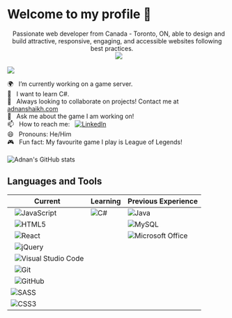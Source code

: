 <h1>Welcome to my profile &#128075; </h1>


<p align="center">
  Passionate web developer from Canada - Toronto, ON, able to design and build attractive, responsive, engaging, and accessible websites following best practices.
  
  <br>
  <img src="https://readme-typing-svg.herokuapp.com?lines=Always+growing+my+knowledge!;I+love+my+animals+a+lot!+" />
</p>

![](https://komarev.com/ghpvc/?username=adnanshaikh10)

🌍 &nbsp; I’m currently working on a game server. </br>
🌱 &nbsp; I want to learn C#. </br>
👯 &nbsp; Always looking to collaborate on projects! Contact me at <a href="https://www.adnanshaikh.com/">adnanshaikh.com</a></br>
💬 &nbsp; Ask me about the game I am working on!</br>
📫 &nbsp; How to reach me: &nbsp; <a href="https://www.linkedin.com/in/mohammedashaikh/">![LinkedIn](https://img.shields.io/badge/linkedin-%230077B5.svg?style=for-the-badge&logo=linkedin&logoColor=white)</a> </br>
😄 &nbsp; Pronouns: He/Him</br>
🎮 &nbsp; Fun fact: My favourite game I play is League of Legends! </br>
</br>
![Adnan's GitHub stats](https://github-readme-stats.vercel.app/api?username=adnanshaikh10&show_icons=true)

<h2>Languages and Tools</h2>

| Current|Learning|Previous Experience|
| -----------|-----------|-----------|
|  ![JavaScript](https://img.shields.io/badge/javascript-%23323330.svg?style=for-the-badge&logo=javascript&logoColor=%23F7DF1E)| ![C#](https://img.shields.io/badge/c%23-%23239120.svg?style=for-the-badge&logo=c-sharp&logoColor=white) |![Java](https://img.shields.io/badge/java-%23ED8B00.svg?style=for-the-badge&logo=java&logoColor=white)|
|  ![HTML5](https://img.shields.io/badge/html5-%23E34F26.svg?style=for-the-badge&logo=html5&logoColor=white)| | ![MySQL](https://img.shields.io/badge/mysql-%2300f.svg?style=for-the-badge&logo=mysql&logoColor=white)|
|  ![React](https://img.shields.io/badge/react-%2320232a.svg?style=for-the-badge&logo=react&logoColor=%2361DAFB)|  | ![Microsoft Office](https://img.shields.io/badge/Microsoft_Office-D83B01?style=for-the-badge&logo=microsoft-office&logoColor=white) |
|  ![jQuery](https://img.shields.io/badge/jquery-%230769AD.svg?style=for-the-badge&logo=jquery&logoColor=white)| | |
|  ![Visual Studio Code](https://img.shields.io/badge/VisualStudioCode-0078d7.svg?style=for-the-badge&logo=visual-studio-code&logoColor=white)|
|  ![Git](https://img.shields.io/badge/git-%23F05033.svg?style=for-the-badge&logo=git&logoColor=white)|
|  ![GitHub](https://img.shields.io/badge/github-%23121011.svg?style=for-the-badge&logo=github&logoColor=white)|
|![SASS](https://img.shields.io/badge/SASS-hotpink.svg?style=for-the-badge&logo=SASS&logoColor=white)|
|![CSS3](https://img.shields.io/badge/css3-%231572B6.svg?style=for-the-badge&logo=css3&logoColor=white)|
